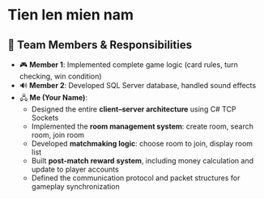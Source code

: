 # Tien len mien nam
## 👥 Team Members & Responsibilities

- 🎮 **Member 1**: Implemented complete game logic (card rules, turn checking, win condition)
- 🔊 **Member 2**: Developed SQL Server database, handled sound effects
- 🖧 **Me (Your Name)**:
  - Designed the entire **client–server architecture** using C# TCP Sockets
  - Implemented the **room management system**: create room, search room, join room
  - Developed **matchmaking logic**: choose room to join, display room list
  - Built **post-match reward system**, including money calculation and update to player accounts
  - Defined the communication protocol and packet structures for gameplay synchronization
